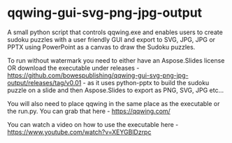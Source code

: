 # qqwing-gui-svg-png-jpg-output

A small python script that controls qqwing.exe and enables users to create sudoku puzzles with a user friendly GUI and export to SVG, JPG, JPG or PPTX using PowerPoint as a canvas to draw the Sudoku puzzles.

To run without watermark you need to either have an Aspose.Slides license OR download the executable under releases - https://github.com/bowespublishing/qqwing-gui-svg-png-jpg-output/releases/tag/v0.01 - as it uses python-pptx to build the sudoku puzzle on a slide and then Aspose.Slides to export as PNG, SVG, JPG etc...

You will also need to place qqwing in the same place as the executable or the run.py. You can grab that here - https://qqwing.com/

You can watch a video on how to use the executable here - https://www.youtube.com/watch?v=XEYGBlDzrpc
